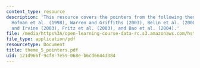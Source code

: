 ```yaml
---
content_type: resource
description: 'This resource covers the pointers from the following theme 5 papers:
  Hofman et al. (1998), Warren and Griffiths (2003), Belin et al. (2000), Kamke, Brown,
  and Irvine (2003), Fritz et al. (2003), and Bao et al. (2004).'
file: /media/https%3A/open-learning-course-data-rc.s3.amazonaws.com/hst-723j-neural-coding-and-perception-of-sound-spring-2005/121d966f9cf87e59068eb6cd66443384_theme_5_pointers.pdf
file_type: application/pdf
resourcetype: Document
title: theme_5_pointers.pdf
uid: 121d966f-9cf8-7e59-068e-b6cd66443384
---
```

